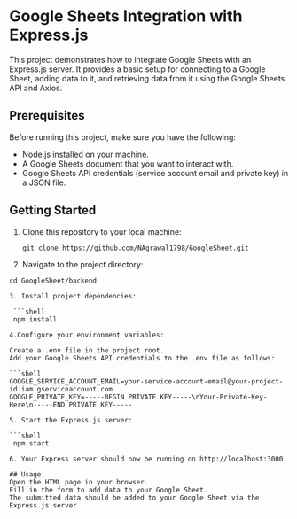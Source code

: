 # Google Sheets Integration with Express.js

This project demonstrates how to integrate Google Sheets with an Express.js server. It provides a basic setup for connecting to a Google Sheet, adding data to it, and retrieving data from it using the Google Sheets API and Axios.

## Prerequisites

Before running this project, make sure you have the following:

- Node.js installed on your machine.
- A Google Sheets document that you want to interact with.
- Google Sheets API credentials (service account email and private key) in a JSON file.

## Getting Started

1. Clone this repository to your local machine:

   ```shell
   git clone https://github.com/NAgrawal1798/GoogleSheet.git

2. Navigate to the project directory:
   
  ```shell
  cd GoogleSheet/backend

3. Install project dependencies:

   ```shell
   npm install

4.Configure your environment variables:

Create a .env file in the project root.
Add your Google Sheets API credentials to the .env file as follows:

 ```shell
GOOGLE_SERVICE_ACCOUNT_EMAIL=your-service-account-email@your-project-id.iam.gserviceaccount.com
GOOGLE_PRIVATE_KEY=-----BEGIN PRIVATE KEY-----\nYour-Private-Key-Here\n-----END PRIVATE KEY-----

5. Start the Express.js server:

  ```shell
   npm start

6. Your Express server should now be running on http://localhost:3000.

## Usage
Open the HTML page in your browser.
Fill in the form to add data to your Google Sheet.
The submitted data should be added to your Google Sheet via the Express.js server
